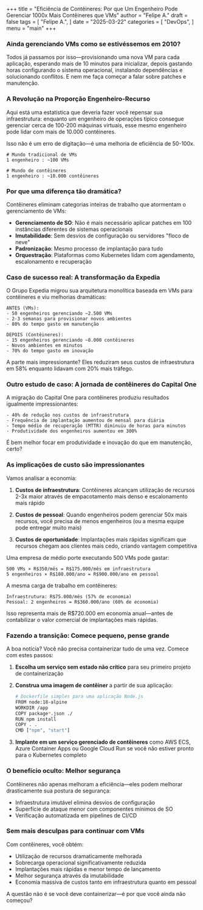 +++
title = "Eficiência de Contêineres: Por que Um Engenheiro Pode Gerenciar 1000x Mais Contêineres que VMs"
author = "Felipe A."
draft = false
tags = [
    "Felipe A.",
]
date = "2025-03-22"
categories = [
    "DevOps",
]
menu = "main"
+++

### Ainda gerenciando VMs como se estivéssemos em 2010?


Todos já passamos por isso—provisionando uma nova VM para cada aplicação, esperando mais de 10 minutos para inicializar, depois gastando horas configurando o sistema operacional, instalando dependências e solucionando conflitos. E nem me faça começar a falar sobre patches e manutenção.

### A Revolução na Proporção Engenheiro-Recurso

Aqui está uma estatística que deveria fazer você repensar sua infraestrutura: enquanto um engenheiro de operações típico consegue gerenciar cerca de 100-200 máquinas virtuais, esse mesmo engenheiro pode lidar com mais de 10.000 contêineres.

Isso não é um erro de digitação—é uma melhoria de eficiência de 50-100x.

```
# Mundo tradicional de VMs
1 engenheiro : ~100 VMs

# Mundo de contêineres
1 engenheiro : ~10.000 contêineres
```

### Por que uma diferença tão dramática?

Contêineres eliminam categorias inteiras de trabalho que atormentam o gerenciamento de VMs:

- **Gerenciamento de SO**: Não é mais necessário aplicar patches em 100 instâncias diferentes de sistemas operacionais
- **Imutabilidade**: Sem desvios de configuração ou servidores "floco de neve"
- **Padronização**: Mesmo processo de implantação para tudo
- **Orquestração**: Plataformas como Kubernetes lidam com agendamento, escalonamento e recuperação

### Caso de sucesso real: A transformação da Expedia

O Grupo Expedia migrou sua arquitetura monolítica baseada em VMs para contêineres e viu melhorias dramáticas:

```
ANTES (VMs):
- 50 engenheiros gerenciando ~2.500 VMs
- 2-3 semanas para provisionar novos ambientes
- 80% do tempo gasto em manutenção

DEPOIS (Contêineres):
- 15 engenheiros gerenciando ~8.000 contêineres
- Novos ambientes em minutos
- 70% do tempo gasto em inovação
```

A parte mais impressionante? Eles reduziram seus custos de infraestrutura em 58% enquanto lidavam com 20% mais tráfego.

### Outro estudo de caso: A jornada de contêineres do Capital One

A migração do Capital One para contêineres produziu resultados igualmente impressionantes:

```
- 40% de redução nos custos de infraestrutura
- Frequência de implantação aumentou de mensal para diária
- Tempo médio de recuperação (MTTR) diminuiu de horas para minutos
- Produtividade dos engenheiros aumentou em 300%
```

É bem melhor focar em produtividade e inovação do que em manutenção, certo?

### As implicações de custo são impressionantes

Vamos analisar a economia:

1. **Custos de infraestrutura**: Contêineres alcançam utilização de recursos 2-3x maior através de empacotamento mais denso e escalonamento mais rápido

2. **Custos de pessoal**: Quando engenheiros podem gerenciar 50x mais recursos, você precisa de menos engenheiros (ou a mesma equipe pode entregar muito mais)

3. **Custos de oportunidade**: Implantações mais rápidas significam que recursos chegam aos clientes mais cedo, criando vantagem competitiva

Uma empresa de médio porte executando 500 VMs pode gastar:
```
500 VMs × R$350/mês = R$175.000/mês em infraestrutura
5 engenheiros × R$180.000/ano = R$900.000/ano em pessoal
```

A mesma carga de trabalho em contêineres:
```
Infraestrutura: R$75.000/mês (57% de economia)
Pessoal: 2 engenheiros = R$360.000/ano (60% de economia)
```

Isso representa mais de R$720.000 em economia anual—antes de contabilizar o valor comercial de implantações mais rápidas.

### Fazendo a transição: Comece pequeno, pense grande

A boa notícia? Você não precisa containerizar tudo de uma vez. Comece com estes passos:

1. **Escolha um serviço sem estado não crítico** para seu primeiro projeto de containerização

2. **Construa uma imagem de contêiner** a partir de sua aplicação:
   ```bash
   # Dockerfile simples para uma aplicação Node.js
   FROM node:18-alpine
   WORKDIR /app
   COPY package*.json ./
   RUN npm install
   COPY . .
   CMD ["npm", "start"]
   ```

3. **Implante em um serviço gerenciado de contêineres** como AWS ECS, Azure Container Apps ou Google Cloud Run se você não estiver pronto para o Kubernetes completo

### O benefício oculto: Melhor segurança

Contêineres não apenas melhoram a eficiência—eles podem melhorar drasticamente sua postura de segurança:

- Infraestrutura imutável elimina desvios de configuração
- Superfície de ataque menor com componentes mínimos de SO
- Verificação automatizada em pipelines de CI/CD

### Sem mais desculpas para continuar com VMs

Com contêineres, você obtém:
- Utilização de recursos dramaticamente melhorada
- Sobrecarga operacional significativamente reduzida
- Implantações mais rápidas e menor tempo de lançamento
- Melhor segurança através da imutabilidade
- Economia massiva de custos tanto em infraestrutura quanto em pessoal

A questão não é se você deve containerizar—é por que você ainda não começou?
